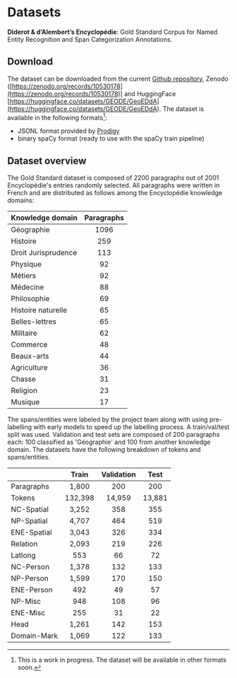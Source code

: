 # Datasets

**Diderot & d’Alembert’s Encyclopédie**: Gold Standard Corpus for Named Entity Recognition and Span Categorization Annotations.


## Download

The dataset can be downloaded from the current [Github repository](https://github.com/GEODE-project/ner-spancat-edda/tree/main/datasets), Zenodo ([https://zenodo.org/records/10530178](https://zenodo.org/records/10530178)) and HuggingFace [https://huggingface.co/datasets/GEODE/GeoEDdA](https://huggingface.co/datasets/GEODE/GeoEDdA).
The dataset is available in the following formats[^1]: 
* JSONL format provided by [Prodigy](https://prodi.gy)
* binary spaCy format (ready to use with the spaCy train pipeline)


[^1]: This is a work in progress. The dataset will be available in other formats soon.



## Dataset overview

The Gold Standard dataset is composed of 2200 paragraphs out of 2001 Encyclopédie's entries randomly selected. 
All paragraphs were written in French and are distributed as follows among the Encyclopédie knowledge domains:

| Knowledge domain | Paragraphs | 
|---|:---:|
| Géographie | 1096 | 
| Histoire | 259 | 
| Droit Jurisprudence | 113 | 
| Physique | 92 | 
| Métiers | 92 | 
| Médecine | 88 | 
| Philosophie | 69 | 
| Histoire naturelle | 65 | 
| Belles-lettres | 65 | 
| Militaire | 62 | 
| Commerce | 48 | 
| Beaux-arts | 44 | 
| Agriculture | 36 | 
| Chasse | 31 | 
| Religion | 23 | 
| Musique | 17 | 


The spans/entities were labeled by the project team along with using pre-labelling with early models to speed up the labelling process. 
A train/val/test split was used.
Validation and test sets are composed of 200 paragraphs each: 100 classified as 'Géographie' and 100 from another knowledge domain.
The datasets have the following breakdown of tokens and spans/entities. 

|   | Train | Validation | Test|
|---|:---:|:---:|:---:|
|Paragraphs| 1,800 | 200 | 200|
| Tokens | 132,398 | 14,959 | 13,881 |
| NC-Spatial | 3,252 | 358 | 355 |
| NP-Spatial | 4,707 | 464 | 519 |
| ENE-Spatial | 3,043 | 326 | 334 |
| Relation | 2,093 | 219 | 226 |
| Latlong | 553 | 66 | 72 |
| NC-Person | 1,378 | 132 | 133 |
| NP-Person | 1,599 | 170 | 150 |
| ENE-Person | 492 | 49 | 57 |
| NP-Misc | 948 | 108 | 96 |
| ENE-Misc | 255 | 31 | 22 |
| Head | 1,261 | 142 | 153 |
| Domain-Mark | 1,069 | 122 | 133 |

